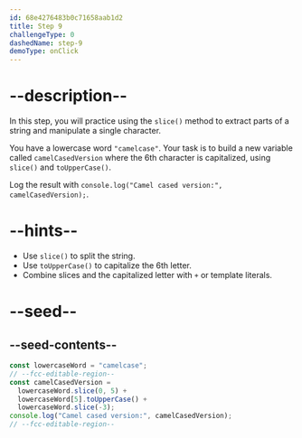```yaml
---
id: 68e4276483b0c71658aab1d2
title: Step 9
challengeType: 0
dashedName: step-9
demoType: onClick
---
```


# --description--

In this step, you will practice using the `slice()` method to extract parts of a string and manipulate a single character.  

You have a lowercase word `"camelcase"`. Your task is to build a new variable called `camelCasedVersion` where the 6th character is capitalized, using `slice()` and `toUpperCase()`.  

Log the result with `console.log("Camel cased version:", camelCasedVersion);`.

# --hints--

- Use `slice()` to split the string.  
- Use `toUpperCase()` to capitalize the 6th letter.  
- Combine slices and the capitalized letter with `+` or template literals.

# --seed--

## --seed-contents--

```js
const lowercaseWord = "camelcase";
// --fcc-editable-region--
const camelCasedVersion =
  lowercaseWord.slice(0, 5) +
  lowercaseWord[5].toUpperCase() +
  lowercaseWord.slice(-3);
console.log("Camel cased version:", camelCasedVersion);
// --fcc-editable-region--
```